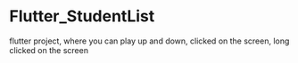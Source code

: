 # Flutter_StudentList
flutter project, where you can play up and down, clicked on the screen, long clicked on the screen
